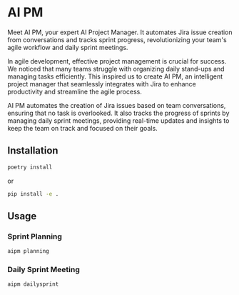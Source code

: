 # AI PM

Meet AI PM, your expert AI Project Manager. It automates Jira issue creation from conversations and tracks sprint progress, revolutionizing your team's agile workflow and daily sprint meetings.

In agile development, effective project management is crucial for success. We noticed that many teams struggle with organizing daily stand-ups and managing tasks efficiently. This inspired us to create AI PM, an intelligent project manager that seamlessly integrates with Jira to enhance productivity and streamline the agile process.

AI PM automates the creation of Jira issues based on team conversations, ensuring that no task is overlooked. It also tracks the progress of sprints by managing daily sprint meetings, providing real-time updates and insights to keep the team on track and focused on their goals.

## Installation

```sh
poetry install
```

or

```sh
pip install -e .
```

## Usage

### Sprint Planning

```sh
aipm planning
```

### Daily Sprint Meeting

```sh
aipm dailysprint
```
